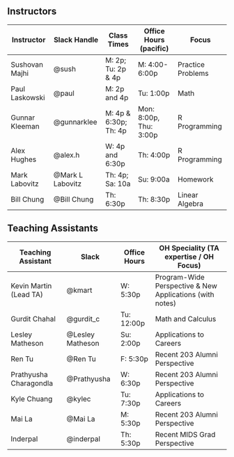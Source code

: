 ## Instructors 

| Instructor                              | Slack Handle     | Class Times           | Office Hours (pacific) | Focus             |
|-----------------------------------------|------------------|-----------------------|------------------------|-------------------|
| Sushovan Majhi                          | @sush            | M: 2p; Tu: 2p & 4p    | M: 4:00-6:00p          | Practice Problems |
| Paul Laskowski                          | @paul            | M: 2p and 4p          | Tu: 1:00p              | Math              |
| Gunnar Kleeman                          | @gunnarklee      | M: 4p & 6:30p; Th: 4p | Mon: 8:00p, Thu: 3:00p | R Programming     |
| Alex Hughes                             | @alex.h          | W: 4p and 6:30p       | Th: 4:00p              | R Programming     |
| Mark Labovitz                           | @Mark L Labovitz | Th: 4p; Sa: 10a       | Su: 9:00a              | Homework          |
| Bill Chung                              | @Bill Chung      | Th: 6:30p             | Th: 8:30p              | Linear Algebra    |

## Teaching Assistants

| Teaching Assistant     | Slack            | Office Hours | OH Speciality (TA expertise / OH Focus)                  |
|------------------------|------------------|--------------|----------------------------------------------------------|
| Kevin Martin (Lead TA) | @kmart           | W: 5:30p     | Program-Wide Perspective & New Applications (with notes) |
| Gurdit Chahal          | @gurdit_c        | Tu: 12:00p   | Math and Calculus                                       |
| Lesley Matheson        | @Lesley Matheson | Su: 2:00p    | Applications to Careers                                  |
| Ren Tu                 | @Ren Tu          | F: 5:30p     | Recent 203 Alumni Perspective                            |
| Prathyusha Charagondla | @Prathyusha      | W: 6:30p     | Recent 203 Alumni Perspective                            |
| Kyle Chuang            | @kylec           | Tu: 7:30p    | Applications to Careers                                  |
| Mai La                 | @Mai La          | M: 5:30p     | Recent 203 Alumni Perspective                            |
| Inderpal               | @inderpal        | Th: 5:30p    | Recent MIDS Grad Perspective                             |
